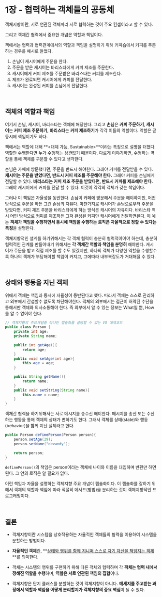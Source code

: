 # 1장 - 협력하는 객체들의 공동체

객체지향이란, 서로 연관된 객체끼리 서로 협력하는 것이 주요 컨셉이라고 할 수 있다. 

그리고 객체간 협력에서 중요한 개념은 역할과 책임이다.

책에서는 협력과 협력관계에서의 역할과 책임을 설명하기 위해 커피숍에서 커피를 주문하는 경우를 예시로 들었다.

1. 손님이 캐시어에게 주문을 한다.
2. 주문을 받은 캐시어는 바리스타에게 커피 제조를 주문한다.
3. 캐시어에게 커피 제조를 주문받은 바리스타는 커피를 제조한다.
4. 제조가 완료되면 캐시어에게 커피를 전달한다.
5. 캐시어는 완성된 커피를 손님에게 전달한다.

<br>

## 객체의 역할과 책임

여기서 손님, 캐시어, 바리스타는 객체에 해당한다. 
그리고 **손님**은 **커피 주문하기**, **캐시어**는 **커피 제조 주문하기**, **바리스타**는 **커피 제조하기**가 각각 이들의 역할이다. 역할은 곧 동시에 책임이기도 하다.

책에서는 역할에 대해 **<대체 가능, Sustainable>**이라는 특징으로 설명을 더했다. 역할만 수행한다면 누가 수행하는 상관없기 때문이다. 다르게 이야기하면, 수행하는 역할을 통해 객체를 구분할 수 있다고 생각한다.



손님은 카페에 방문했다면, 주문을 반드시 해야한다. 그래야 커피를 전달받을 수 있다. **캐시어는 주문을 받았다면, 반드시 커피 제조를 주문해야 한다.** 그래야 커피를 손님에게 전달할 수 있다. **바리스타는 커피 제조 주문을 받았다면, 반드시 커피를 제조해야 한다.** 그래야 캐시어에게 커피를 전달 할 수 있다. 이것이 각각의 객체가 갖는 책임이다.



그러나 이 책임은 자율성을 동반한다. 손님이 카페에 방문해서 주문을 해야하지만, 어떤 방식으로 주문을 하든 그건 손님의 자유다. 마찬가지로 캐시어가 손님으로부터 주문을 받았다면, 커피 제조 주문을 바리스타에게 하는 방식은 캐시어의 자유이다. 바리스타 역시 어떤 방식으로 커피를 제조하든 그저 완성된 커피만 캐시어에게 전달하면된다. 이 예는 **객체가 책임을 수행하면서 동시에 책임을 수행하는 로직은 자율적으로 정할 수 있다는 특징**을 설명한다. 



객체지향적인 설계를 하기위해서는 각 객체 협력이 충분히 협력적이어야 하는데, 충분히 협력적인 관계를 만들어내기 위해서는 **각 객체간 역할과 책임을 분명히** 해야한다. 캐시어가 주문을 받고 직접 제조를 할 수도 있겠지만, 하나의 객체가 다양한 역할을 수행할수록 하나의 객체가 부담해야할 책임이 커지고, 그에따라 내부복잡도가 거대해질 수 있다.

<br>

## 상태와 행동을 지닌 객체

위에서 객체는 책임과 동시에 자율성이 동반된다고 했다. 따라서 객체는 스스로 관리하고 외부에서 간섭할수 없도록 차단해야한다. 객체의 외부에서는 접근이 허락된 수단을 통해서만 객체와 의사소통해야 한다. 즉 외부에서 알 수 있는 정보는 What일 뿐, How를 알 수 없어야 한다.

~~~java
// 객체지향의 주요개념중 하나인 캡슐화를 설명할 수 있는 VO 예제코드
public class Person {
    private int age;
    private String name;
    
    public int getAge(){
        return age;
    }
    public void setAge(int age){
        this.age = age;
    }
    
    public String getName(){
        return name;
    }
    public void setString(String name){
        this.name = name;
    }
}
~~~

객체간 협력을 하기위해서는 서로 메시지를 송수신 해야한다. 메시지를 송신 또는 수신하는 행동을 통해 객체의 상태가 변하기도 한다.  그래서 객체를 상태(state)와 행동(behavior)을 함께 지닌 실체라고 한다. 

~~~java
public Person definePerson(Person person){
    person.setAge(29);
    person.setName("devandy");
    
    return person;
}
~~~

`definePerson()`의 책임은 person이라는 객체에 나이와 이름을 대입하며 반환만 하면된다. 그 안의 로직은 알 필요가 없다. 

이런 책임과 자율을 설명하는 객체지향 주요 개념이 캡슐화이다. 이 캡슐화를 잘하기 위해서 객체의 역할과 책임에 따라 적절히 메서드(방법)을 분리하는 것이 객체지향적인 프로그래밍이다.

<br>

## 결론

- 객체지향이란 시스템을 상호작용하는 자율적인 객체들의 협력을 이용하여 시스템을 분할하는 방법이다.

- **자율적인 객체**란, **<u>상태와 행위를 함께 지니며 스스로 자기 자신을 책임지는 객체</u>**를 의미한다.

- 객체는 시스템의 행위를 구현하기 위해 다른 객체와 협력하며 각 **객체는 협력 내에서 정해진 역할을 수행**하며, **역할은 서로 연관된 책임의 집합**이다.
- 객체지향은 단지 클래스를 분할하는 것이 객체지향이 아니다. **메세지를 주고받는 과정에서 역할과 책임을 어떻게 분리할지가 객체지향의 중요 핵심**이 될 수 있다.

